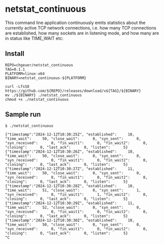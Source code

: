 # netstat_continuous

This command line application continuously emits statistics about the currently active TCP network connections, i.e. how many TCP connections are established, how many sockets are in listening mode, and how many are in status like TIME_WAIT etc:

## Install

```shell
REPO=chgeuer/netstat_continuous
TAG=0.1.1
PLATFORM=linux-x64
BINARY=netstat_continuous-${PLATFORM}

curl -LfsSO https://github.com/${REPO}/releases/download/v${TAG}/${BINARY}
mv ./${BINARY} ./netstat_continuous
chmod +x ./netstat_continuous
```

## Sample run

```shell
$ ./netstat_continuous

{"timestamp":"2024-12-12T10:30:25Z", "established":     10, "time_wait":     50, "close_wait":      0, "syn_sent":      0, "syn_received":      0, "fin_wait1":      0, "fin_wait2":      0, "closing":      0, "last_ack":      0, "listen":      5}
{"timestamp":"2024-12-12T10:30:26Z", "established":     10, "time_wait":     50, "close_wait":      0, "syn_sent":      0, "syn_received":      0, "fin_wait1":      0, "fin_wait2":      0, "closing":      0, "last_ack":      0, "listen":      5}
{"timestamp":"2024-12-12T10:30:27Z", "established":     11, "time_wait":     50, "close_wait":      0, "syn_sent":      0, "syn_received":      0, "fin_wait1":      0, "fin_wait2":      0, "closing":      0, "last_ack":      0, "listen":      5}
{"timestamp":"2024-12-12T10:30:28Z", "established":     10, "time_wait":     51, "close_wait":      0, "syn_sent":      1, "syn_received":      0, "fin_wait1":      1, "fin_wait2":      0, "closing":      0, "last_ack":      0, "listen":      5}
{"timestamp":"2024-12-12T10:30:29Z", "established":     11, "time_wait":     52, "close_wait":      0, "syn_sent":      0, "syn_received":      0, "fin_wait1":      0, "fin_wait2":      0, "closing":      0, "last_ack":      0, "listen":      5}
{"timestamp":"2024-12-12T10:30:30Z", "established":     10, "time_wait":     50, "close_wait":      0, "syn_sent":      0, "syn_received":      0, "fin_wait1":      0, "fin_wait2":      0, "closing":      0, "last_ack":      0, "listen":      5}
^C
```

